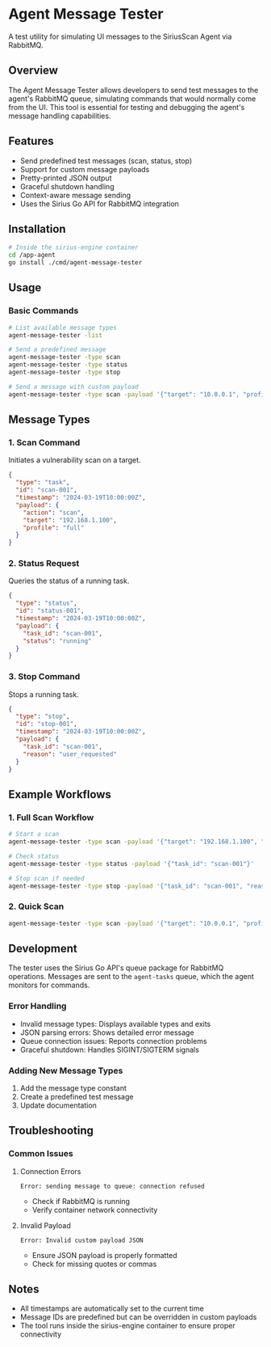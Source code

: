 # Agent Message Tester

A test utility for simulating UI messages to the SiriusScan Agent via RabbitMQ.

## Overview

The Agent Message Tester allows developers to send test messages to the agent's RabbitMQ queue, simulating commands that would normally come from the UI. This tool is essential for testing and debugging the agent's message handling capabilities.

## Features

- Send predefined test messages (scan, status, stop)
- Support for custom message payloads
- Pretty-printed JSON output
- Graceful shutdown handling
- Context-aware message sending
- Uses the Sirius Go API for RabbitMQ integration

## Installation

```bash
# Inside the sirius-engine container
cd /app-agent
go install ./cmd/agent-message-tester
```

## Usage

### Basic Commands

```bash
# List available message types
agent-message-tester -list

# Send a predefined message
agent-message-tester -type scan
agent-message-tester -type status
agent-message-tester -type stop

# Send a message with custom payload
agent-message-tester -type scan -payload '{"target": "10.0.0.1", "profile": "quick"}'
```

## Message Types

### 1. Scan Command

Initiates a vulnerability scan on a target.

```json
{
  "type": "task",
  "id": "scan-001",
  "timestamp": "2024-03-19T10:00:00Z",
  "payload": {
    "action": "scan",
    "target": "192.168.1.100",
    "profile": "full"
  }
}
```

### 2. Status Request

Queries the status of a running task.

```json
{
  "type": "status",
  "id": "status-001",
  "timestamp": "2024-03-19T10:00:00Z",
  "payload": {
    "task_id": "scan-001",
    "status": "running"
  }
}
```

### 3. Stop Command

Stops a running task.

```json
{
  "type": "stop",
  "id": "stop-001",
  "timestamp": "2024-03-19T10:00:00Z",
  "payload": {
    "task_id": "scan-001",
    "reason": "user_requested"
  }
}
```

## Example Workflows

### 1. Full Scan Workflow

```bash
# Start a scan
agent-message-tester -type scan -payload '{"target": "192.168.1.100", "profile": "full"}'

# Check status
agent-message-tester -type status -payload '{"task_id": "scan-001"}'

# Stop scan if needed
agent-message-tester -type stop -payload '{"task_id": "scan-001", "reason": "complete"}'
```

### 2. Quick Scan

```bash
agent-message-tester -type scan -payload '{"target": "10.0.0.1", "profile": "quick", "timeout": "300"}'
```

## Development

The tester uses the Sirius Go API's queue package for RabbitMQ operations. Messages are sent to the `agent-tasks` queue, which the agent monitors for commands.

### Error Handling

- Invalid message types: Displays available types and exits
- JSON parsing errors: Shows detailed error message
- Queue connection issues: Reports connection problems
- Graceful shutdown: Handles SIGINT/SIGTERM signals

### Adding New Message Types

1. Add the message type constant
2. Create a predefined test message
3. Update documentation

## Troubleshooting

### Common Issues

1. Connection Errors

   ```
   Error: sending message to queue: connection refused
   ```

   - Check if RabbitMQ is running
   - Verify container network connectivity

2. Invalid Payload
   ```
   Error: Invalid custom payload JSON
   ```
   - Ensure JSON payload is properly formatted
   - Check for missing quotes or commas

## Notes

- All timestamps are automatically set to the current time
- Message IDs are predefined but can be overridden in custom payloads
- The tool runs inside the sirius-engine container to ensure proper connectivity
